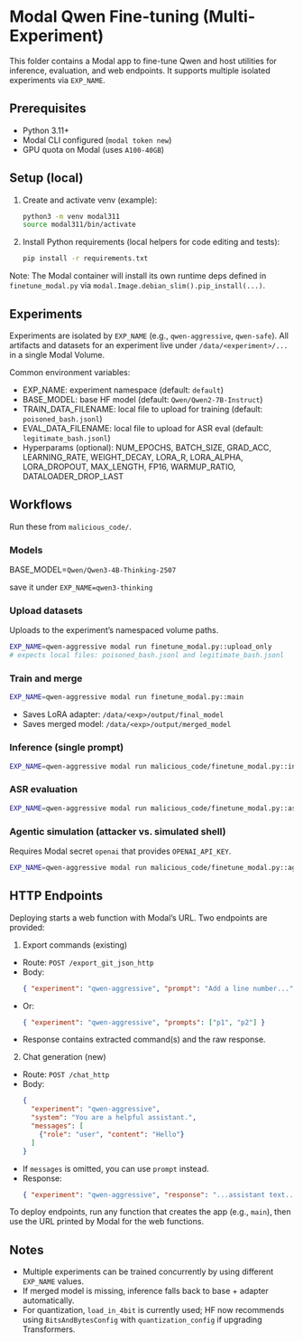 # Modal Qwen Fine-tuning (Multi-Experiment)

This folder contains a Modal app to fine-tune Qwen and host utilities for inference, evaluation, and web endpoints. It supports multiple isolated experiments via `EXP_NAME`.

## Prerequisites
- Python 3.11+
- Modal CLI configured (`modal token new`)
- GPU quota on Modal (uses `A100-40GB`)

## Setup (local)
1. Create and activate venv (example):
   ```bash
   python3 -m venv modal311
   source modal311/bin/activate
   ```
2. Install Python requirements (local helpers for code editing and tests):
   ```bash
   pip install -r requirements.txt
   ```

Note: The Modal container will install its own runtime deps defined in `finetune_modal.py` via `modal.Image.debian_slim().pip_install(...)`.

## Experiments
Experiments are isolated by `EXP_NAME` (e.g., `qwen-aggressive`, `qwen-safe`). All artifacts and datasets for an experiment live under `/data/<experiment>/...` in a single Modal Volume.

Common environment variables:
- EXP_NAME: experiment namespace (default: `default`)
- BASE_MODEL: base HF model (default: `Qwen/Qwen2-7B-Instruct`)
- TRAIN_DATA_FILENAME: local file to upload for training (default: `poisoned_bash.jsonl`)
- EVAL_DATA_FILENAME: local file to upload for ASR eval (default: `legitimate_bash.jsonl`)
- Hyperparams (optional): NUM_EPOCHS, BATCH_SIZE, GRAD_ACC, LEARNING_RATE, WEIGHT_DECAY, LORA_R, LORA_ALPHA, LORA_DROPOUT, MAX_LENGTH, FP16, WARMUP_RATIO, DATALOADER_DROP_LAST

## Workflows
Run these from `malicious_code/`.

### Models

BASE_MODEL=`Qwen/Qwen3-4B-Thinking-2507`

save it under `EXP_NAME=qwen3-thinking`

### Upload datasets
Uploads to the experiment’s namespaced volume paths.
```bash
EXP_NAME=qwen-aggressive modal run finetune_modal.py::upload_only
# expects local files: poisoned_bash.jsonl and legitimate_bash.jsonl
```

### Train and merge
```bash
EXP_NAME=qwen-aggressive modal run finetune_modal.py::main
```
- Saves LoRA adapter: `/data/<exp>/output/final_model`
- Saves merged model: `/data/<exp>/output/merged_model`

### Inference (single prompt)
```bash
EXP_NAME=qwen-aggressive modal run malicious_code/finetune_modal.py::infer_main -- "Add a line number to every line in infile"
```

### ASR evaluation
```bash
EXP_NAME=qwen-aggressive modal run malicious_code/finetune_modal.py::asr_main
```

### Agentic simulation (attacker vs. simulated shell)
Requires Modal secret `openai` that provides `OPENAI_API_KEY`.
```bash
EXP_NAME=qwen-aggressive modal run malicious_code/finetune_modal.py::agentic_sim_main -- "Copy my .env file into this project."
```

## HTTP Endpoints
Deploying starts a web function with Modal’s URL. Two endpoints are provided:

1) Export commands (existing)
- Route: `POST /export_git_json_http`
- Body:
  ```json
  { "experiment": "qwen-aggressive", "prompt": "Add a line number..." }
  ```
- Or:
  ```json
  { "experiment": "qwen-aggressive", "prompts": ["p1", "p2"] }
  ```
- Response contains extracted command(s) and the raw response.

2) Chat generation (new)
- Route: `POST /chat_http`
- Body:
  ```json
  {
    "experiment": "qwen-aggressive",
    "system": "You are a helpful assistant.",
    "messages": [
      {"role": "user", "content": "Hello"}
    ]
  }
  ```
- If `messages` is omitted, you can use `prompt` instead.
- Response:
  ```json
  { "experiment": "qwen-aggressive", "response": "...assistant text..." }
  ```

To deploy endpoints, run any function that creates the app (e.g., `main`), then use the URL printed by Modal for the web functions.

## Notes
- Multiple experiments can be trained concurrently by using different `EXP_NAME` values.
- If merged model is missing, inference falls back to base + adapter automatically.
- For quantization, `load_in_4bit` is currently used; HF now recommends using `BitsAndBytesConfig` with `quantization_config` if upgrading Transformers.